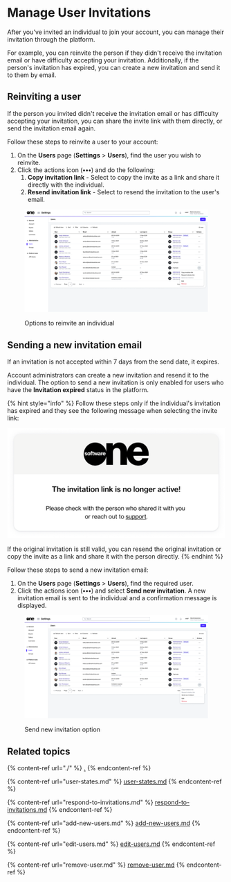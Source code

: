 # Manage User Invitations

After you've invited an individual to join your account, you can manage their invitation through the platform.&#x20;

For example, you can reinvite the person if they didn't receive the invitation email or have difficulty accepting your invitation. Additionally, if the person's invitation has expired, you can create a new invitation and send it to them by email.

## Reinviting a user

If the person you invited didn't receive the invitation email or has difficulty accepting your invitation, you can share the invite link with them directly, or send the invitation email again.

Follow these steps to reinvite a user to your account:

1. On the **Users** page (**Settings** > **Users**), find the user you wish to reinvite.
2. Click the actions icon (**•••**) and do the following:
   1. **Copy invitation link** - Select to copy the invite as a link and share it directly with the individual.&#x20;
   2. **Resend invitation link** - Select to resend the invitation to the user's email.

<figure><img src="../../../.gitbook/assets/image (1006).png" alt=""><figcaption><p>Options to reinvite an individual</p></figcaption></figure>

## Sending a new invitation email

If an invitation is not accepted within 7 days from the send date, it expires.&#x20;

Account administrators can create a new invitation and resend it to the individual. The option to send a new invitation is only enabled for users who have the **Invitation expired** status in the platform.

{% hint style="info" %}
Follow these steps only if the individual's invitation has expired and they see the following message when selecting the invite link:&#x20;

![](<../../../.gitbook/assets/image (915).png>)

If the original invitation is still valid, you can resend the original invitation or copy the invite as a link and share it with the person directly.
{% endhint %}

Follow these steps to send a new invitation email:

1. On the **Users** page (**Settings** > **Users**), find the required user.
2. Click the actions icon (**•••**) and select **Send new invitation**. A new invitation email is sent to the individual and a confirmation message is displayed.

<figure><img src="../../../.gitbook/assets/image (1007).png" alt=""><figcaption><p>Send new invitation option</p></figcaption></figure>

## Related topics

{% content-ref url="./" %}
[.](./)
{% endcontent-ref %}

{% content-ref url="user-states.md" %}
[user-states.md](user-states.md)
{% endcontent-ref %}

{% content-ref url="respond-to-invitations.md" %}
[respond-to-invitations.md](respond-to-invitations.md)
{% endcontent-ref %}

{% content-ref url="add-new-users.md" %}
[add-new-users.md](add-new-users.md)
{% endcontent-ref %}

{% content-ref url="edit-users.md" %}
[edit-users.md](edit-users.md)
{% endcontent-ref %}

{% content-ref url="remove-user.md" %}
[remove-user.md](remove-user.md)
{% endcontent-ref %}
